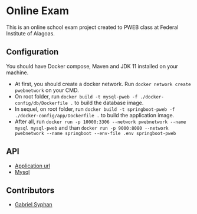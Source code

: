 # Online Exam
This is an online school exam project created to PWEB class at Federal Institute of Alagoas.

## Configuration
You should have Docker compose, Maven and JDK 11 installed on your machine.

* At first, you should create a docker network. Run `docker network create pwebnetwork` on your CMD.
* On root folder, run `docker build -t mysql-pweb -f ./docker-config/db/Dockerfile .` to build the database image.
* In sequel, on root folder, run `docker build -t springboot-pweb -f ./docker-config/app/Dockerfile .` to build the application image.
* After all, run `docker run -p 10000:3306 --network pwebnetwork --name mysql mysql-pweb` and than `docker run -p 9000:8080 --network pwebnetwork --name springboot --env-file .env springboot-pweb`

## API
* [Application url](http://localhost:2364/api/v1)
* [Mysql](http://localhost:3306)

## Contributors
* [Gabriel Syphan](https://github.com/gabrielsyphan)